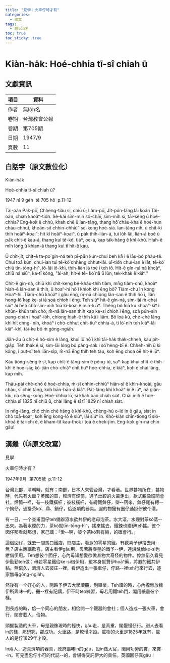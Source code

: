```yaml
---
title: "見學：火車佇時才有"
categories:
  - 散文
tags:
  - 無lo̍h名
toc: true
toc_sticky: true
---
```


# Kiàn-ha̍k: Hoé-chhia tī-sî chiah ū

## 文獻資訊

| 項目 | 資料 |
|---|---|
| 作者 | 無lo̍h名 |
| 卷期 | 台灣教會公報 |
| 卷期 | 第705期 |
| 日期 | 1947/9 |
| 頁數 | 11 |

## 白話字（原文數位化）

Kiàn-ha̍k

Hoé-chhia tī-sî chiah ū?

1947 nî 9 ge̍h  tē 705 hō  p.11-12

Tâi-oân Pak-pō͘, Chheng-tiâu sî, chiū ū; Lâm-pō͘, Ji̍t-pún-lâng lâi koán Tâi- oân, chiah khoàⁿ-tio̍h. Sè-kài sím-mi̍h só͘-chāi, sím-mi̍h sî, tāi-seng ū hoé- chhia? Eng-kok ê chhù, khah chē ū ian-tâng, thang hō͘ chàu-kha ê hoé-hun cháu-chhut, khoán-sit chhin-chhiūⁿ sè-keng hoē-siā. Ian-tâng nih, ū chi̍t-ki thih hoâiⁿ-koaiⁿ; hit kî hoâiⁿ-koaiⁿ, ū pa̍k thih-liān-á, tuī lo̍h lâi, liān-á boé ū pa̍k chi̍t-ê kau-á, thang kuì tê-kó͘, tiáⁿ, oe-á, kap ta̍k-hāng ê khì-khū. Hiah-ê mi̍h lóng ū khian-á thang kuì tī hit-ê kau.

Ū chi̍t-ji̍t, chi̍t-ê ta-po͘ gín-ná teh pī-pān kún-chuí beh kā i ê lāu-bó phàu-tê. Chuí toā kún, chuí-ian tuì tê-kó͘ chhèng chhut-lâi. uī-tio̍h chuí-ian ê la̍t, tê-kó͘ chiū tīn-tōng-hìⁿ, iô-lâi iô-khì, thih-liān iā toè i teh iô. Hit-ê gín-ná ná khoàⁿ, chiū ná siūⁿ, ka-tī kóng, "ài-ah, hit-ê tê- kó͘ nā ū lûn, tek-khak ē kiâⁿ."

Chit-ê gín-ná, chiū khì chi̍t-keng bé-kháu-thih tiàm, mn̄g tiàm-chú, khoàⁿ hiah-ê lân-san ê thih, ū hoaⁿ-hí hō͘ i khioh khì ēng bô? Tiàm-chú ìn kóng Hoaⁿ-hí. Tiàm-chú khoàⁿ i gâu ēng, m̄-nā chiong lân-san ê thih hō͘ i, liân hong-lô͘ kap ke-si iā soà chioh i ēng. Teh siūⁿ hit-ê gín-ná, sim-lāi m̄-chai siūⁿ ài beh chò sím-mi̍h toā kî-koài ê mi̍h-kiāⁿ. Thêng bô loā kú khoàⁿ-kìⁿ i khûn- khûn teh chò; m̄-nā lân-san thih kap ke-si chioh i ēng, soà pún-sin pang-chān i hoāⁿ-io̍h, chiong hiah-ê thih kā i liâm. Bô loā kú, chē-chē lâng khì hit chng- nih, khoàⁿ i chō-chhut chi̍t-tiuⁿ chhia-á, tī lō͘-nih teh kiâⁿ-lâi kiâⁿ-khì, tāi-ke bô m̄ gōng-ngia̍h.

Jiân-āu ū chi̍t-ê hó-sim ê lâng, khui lō͘ hō͘ i khì tāi-ha̍k tha̍k-chheh, kàu pi̍t-gia̍p. Teh tha̍k ê sî, sim-lāi lóng bô pàng-sak i só͘ hèng-bī ê. Chheh-nih ū kì kóng, i put-sî teh liān-si̍p, m̄-nā ēng thih teh tàu, koh ēng choá oē hit-ê iūⁿ.

Kàu tióng-sêng ê sî, kap chi̍t-ê tâng-sim ê pêng-iú, saⁿ-kap khui chi̍t-ê thih- khì ê hoē-siā; kó-jiân chō-chiâⁿ chi̍t tiuⁿ hoe-chhia, ē kiâⁿ, koh ē chài lâng, kap mi̍h.

Thâu-pái chè-chō ê hoé-chhia, m̄-sī chhin-chhiūⁿ hiān-sî ê khin-khoài, gâu cháu, sī chin tāng, koh bān-bān-á kiâⁿ. Pa̍t-lâng khì khoàⁿ in ê iūⁿ, ná gián-kiù, ná sêng-kong. Hoé-chhia lō͘, sī khah bān chiah siat. Chài mi̍h ê hoé-chhia sī 1825 nî chiū ū, chài lâng ê sī tī 1829 nî chiah siat.

In nn̄g-lâng, chō chin chē hāng ê khì-khū, chèng-hú o-ló in ê gâu, siat in chò toā-koaⁿ, koh ēng kong-lô ê siúⁿ, lâi siúⁿ in. Khó-kiàn chīn-tiong tī sió-khoá ê tāi-chì ê, ē kham-tit kau-thok i toā ê chek-jīm. Eng-kok gín-ná chin gâu!

## 漢羅（Ùi原文改寫）

見學

火車佇時才有？

1947年9月  第705號  p.11-12

台灣北部，清朝時，就有；南部，日本人來管台灣，才看著。世界甚物所在，甚物時，代先有火車？英國的厝，較濟有煙筒，通予灶跤的火薰走出，款式親像細間會社。煙筒--裡，有一枝鐵橫杆；彼枝橫杆，有縛鐵鍊仔，墜--落來，鍊仔尾有縛一个鉤仔，通掛茶kó͘、鼎、鍋仔，佮逐項的器具。遐的物攏有圈仔通掛佇彼个溝。

有一日，一个查甫囡仔teh備辦滾水欲共伊的老母泡茶。水大滾，水煙對茶kó͘蒸--出來。為著水煙的力，茶kó͘就tīn-tōng-hìⁿ，搖來搖去，鐵鍊也綴伊teh搖。彼个囡仔那看就那想，家己講：「愛--啊，彼个茶kó͘若有輪，的確會行。」

這個囡仔，就去一間馬口鐵店，問店主，看遐的零星的鐵，有歡喜予伊拾去用--無？店主應講歡喜。店主看伊gâu用，毋若將零星的鐵予--伊，連烘爐佮ke-si也紲借伊用。Teh想彼个囡仔，心內毋知想愛欲做甚物大奇怪的物件。停無偌久看見伊勤勤teh做；毋若零星鐵佮ke-si借伊用，紲本身幫贊伊hoāⁿ藥，將遐的鐵共伊黏。無偌久，濟濟人去彼庄--裡，看伊造出一張車仔，佇路--裡teh行來行去，逐家無毋gōng-ngia̍h。

然後有一个好心的人，開路予伊去大學讀冊，到畢業。Teh讀的時，心內攏無放拺伊所興味--的。冊--裡有記講，伊不時teh練習，毋若用鐵teh鬥，閣用紙畫彼个樣。

到長成的時，佮一个同心的朋友，相佮開一个鐵器的會社；個人造成一張火車，會行，閣會載人，佮物。

頭擺製造的火車，毋是親像現時的輕快，gâu走，是真重，閣慢慢仔行。別人去看in的樣，那研究，那成功。火車路，是較慢才設。載物的火車是1825年就有，載人的是佇1829年才設。

In兩人，造真濟項的器具，政府謳咾in的gâu，設in做大官，閣用功勞的賞，來賞--in。可見盡忠佇小可的代誌--的，會堪得交託伊大的責任。英國囡仔真gâu！

